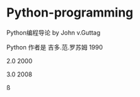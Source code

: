 # Python-programming
Python编程导论 by John v.Guttag

Python 作者是 吉多.范.罗苏姆  1990

2.0  2000

3.0  2008

ß

